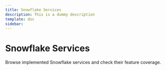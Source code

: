 ```yaml
---
title: Snowflake Services
description: This is a dummy description
template: doc
sidebar:
---
```


# Snowflake Services

Browse implemented Snowflake services and check their feature coverage.

